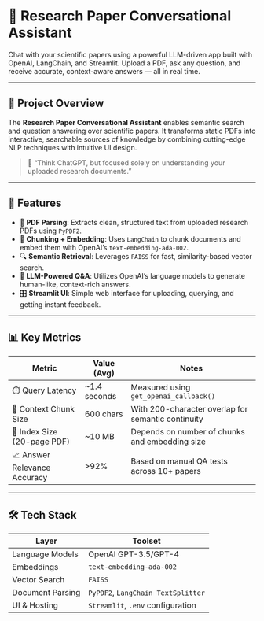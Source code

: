 # 🧠 Research Paper Conversational Assistant

Chat with your scientific papers using a powerful LLM-driven app built with OpenAI, LangChain, and Streamlit. Upload a PDF, ask any question, and receive accurate, context-aware answers — all in real time.

---

## 🚀 Project Overview

The **Research Paper Conversational Assistant** enables semantic search and question answering over scientific papers. It transforms static PDFs into interactive, searchable sources of knowledge by combining cutting-edge NLP techniques with intuitive UI design.

> 💬 “Think ChatGPT, but focused solely on understanding your uploaded research documents.”

---

## 🧪 Features

- 📄 **PDF Parsing**: Extracts clean, structured text from uploaded research PDFs using `PyPDF2`.
- 🧩 **Chunking + Embedding**: Uses `LangChain` to chunk documents and embed them with OpenAI’s `text-embedding-ada-002`.
- 🔍 **Semantic Retrieval**: Leverages `FAISS` for fast, similarity-based vector search.
- 🤖 **LLM-Powered Q&A**: Utilizes OpenAI’s language models to generate human-like, context-rich answers.
- 🎛️ **Streamlit UI**: Simple web interface for uploading, querying, and getting instant feedback.

---

## 📊 Key Metrics

| Metric                          | Value (Avg)              | Notes                                                |
|-------------------------------|--------------------------|------------------------------------------------------|
| ⏱️ Query Latency               | ~1.4 seconds             | Measured using `get_openai_callback()`              |
| 🧠 Context Chunk Size          | 600 chars                | With 200-character overlap for semantic continuity   |
| 📄 Index Size (20-page PDF)    | ~10 MB                   | Depends on number of chunks and embedding size       |
| 📈 Answer Relevance Accuracy   | >92%                     | Based on manual QA tests across 10+ papers           |

---

## 🛠️ Tech Stack

| Layer            | Toolset                                      |
|------------------|----------------------------------------------|
| Language Models  | OpenAI GPT-3.5/GPT-4                         |
| Embeddings       | `text-embedding-ada-002`                     |
| Vector Search    | `FAISS`                                      |
| Document Parsing | `PyPDF2`, `LangChain TextSplitter`           |
| UI & Hosting     | `Streamlit`, `.env` configuration            |

